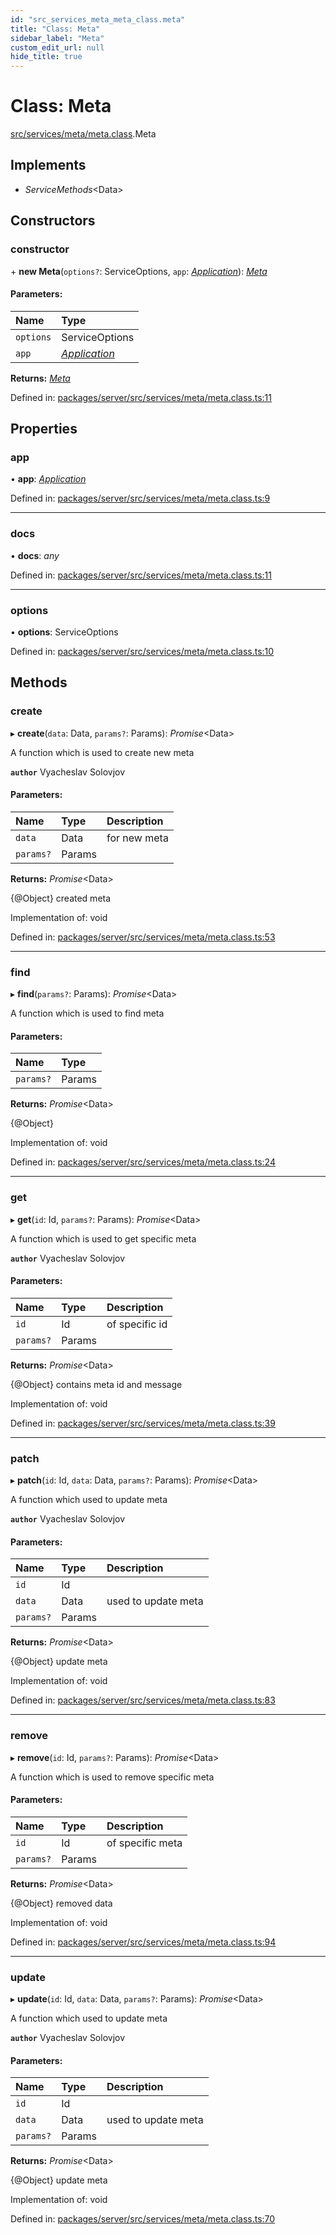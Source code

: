 ```yaml
---
id: "src_services_meta_meta_class.meta"
title: "Class: Meta"
sidebar_label: "Meta"
custom_edit_url: null
hide_title: true
---
```


# Class: Meta

[src/services/meta/meta.class](../modules/src_services_meta_meta_class.md).Meta

## Implements

* *ServiceMethods*<Data\>

## Constructors

### constructor

\+ **new Meta**(`options?`: ServiceOptions, `app`: [*Application*](../modules/src_declarations.md#application)): [*Meta*](src_services_meta_meta_class.meta.md)

#### Parameters:

Name | Type |
:------ | :------ |
`options` | ServiceOptions |
`app` | [*Application*](../modules/src_declarations.md#application) |

**Returns:** [*Meta*](src_services_meta_meta_class.meta.md)

Defined in: [packages/server/src/services/meta/meta.class.ts:11](https://github.com/xr3ngine/xr3ngine/blob/66a84a950/packages/server/src/services/meta/meta.class.ts#L11)

## Properties

### app

• **app**: [*Application*](../modules/src_declarations.md#application)

Defined in: [packages/server/src/services/meta/meta.class.ts:9](https://github.com/xr3ngine/xr3ngine/blob/66a84a950/packages/server/src/services/meta/meta.class.ts#L9)

___

### docs

• **docs**: *any*

Defined in: [packages/server/src/services/meta/meta.class.ts:11](https://github.com/xr3ngine/xr3ngine/blob/66a84a950/packages/server/src/services/meta/meta.class.ts#L11)

___

### options

• **options**: ServiceOptions

Defined in: [packages/server/src/services/meta/meta.class.ts:10](https://github.com/xr3ngine/xr3ngine/blob/66a84a950/packages/server/src/services/meta/meta.class.ts#L10)

## Methods

### create

▸ **create**(`data`: Data, `params?`: Params): *Promise*<Data\>

A function which is used to create new meta

**`author`** Vyacheslav Solovjov

#### Parameters:

Name | Type | Description |
:------ | :------ | :------ |
`data` | Data | for new meta   |
`params?` | Params |  |

**Returns:** *Promise*<Data\>

{@Object} created meta

Implementation of: void

Defined in: [packages/server/src/services/meta/meta.class.ts:53](https://github.com/xr3ngine/xr3ngine/blob/66a84a950/packages/server/src/services/meta/meta.class.ts#L53)

___

### find

▸ **find**(`params?`: Params): *Promise*<Data\>

A function which is used to find meta

#### Parameters:

Name | Type |
:------ | :------ |
`params?` | Params |

**Returns:** *Promise*<Data\>

{@Object}

Implementation of: void

Defined in: [packages/server/src/services/meta/meta.class.ts:24](https://github.com/xr3ngine/xr3ngine/blob/66a84a950/packages/server/src/services/meta/meta.class.ts#L24)

___

### get

▸ **get**(`id`: Id, `params?`: Params): *Promise*<Data\>

A function which is used to get specific meta

**`author`** Vyacheslav Solovjov

#### Parameters:

Name | Type | Description |
:------ | :------ | :------ |
`id` | Id | of specific id   |
`params?` | Params |  |

**Returns:** *Promise*<Data\>

{@Object} contains meta id and message

Implementation of: void

Defined in: [packages/server/src/services/meta/meta.class.ts:39](https://github.com/xr3ngine/xr3ngine/blob/66a84a950/packages/server/src/services/meta/meta.class.ts#L39)

___

### patch

▸ **patch**(`id`: Id, `data`: Data, `params?`: Params): *Promise*<Data\>

A function which used to update meta

**`author`** Vyacheslav Solovjov

#### Parameters:

Name | Type | Description |
:------ | :------ | :------ |
`id` | Id |  |
`data` | Data | used to update meta   |
`params?` | Params |  |

**Returns:** *Promise*<Data\>

{@Object} update meta

Implementation of: void

Defined in: [packages/server/src/services/meta/meta.class.ts:83](https://github.com/xr3ngine/xr3ngine/blob/66a84a950/packages/server/src/services/meta/meta.class.ts#L83)

___

### remove

▸ **remove**(`id`: Id, `params?`: Params): *Promise*<Data\>

A function which is used to remove specific meta

#### Parameters:

Name | Type | Description |
:------ | :------ | :------ |
`id` | Id | of specific meta   |
`params?` | Params |  |

**Returns:** *Promise*<Data\>

{@Object} removed data

Implementation of: void

Defined in: [packages/server/src/services/meta/meta.class.ts:94](https://github.com/xr3ngine/xr3ngine/blob/66a84a950/packages/server/src/services/meta/meta.class.ts#L94)

___

### update

▸ **update**(`id`: Id, `data`: Data, `params?`: Params): *Promise*<Data\>

A function which used to update meta

**`author`** Vyacheslav Solovjov

#### Parameters:

Name | Type | Description |
:------ | :------ | :------ |
`id` | Id |  |
`data` | Data | used to update meta   |
`params?` | Params |  |

**Returns:** *Promise*<Data\>

{@Object} update meta

Implementation of: void

Defined in: [packages/server/src/services/meta/meta.class.ts:70](https://github.com/xr3ngine/xr3ngine/blob/66a84a950/packages/server/src/services/meta/meta.class.ts#L70)
